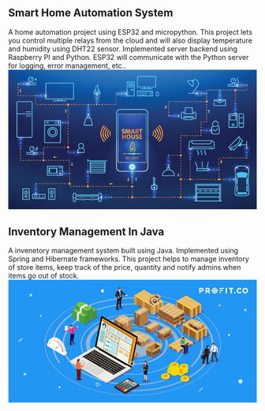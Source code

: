 ## Smart Home Automation System

A home automation project using ESP32 and micropython. This project lets you control multiple relays from the cloud and will also display temperature and humidity using DHT22 sensor. Implemented server backend using Raspberry PI and Python. ESP32 will communicate with the Python server for logging, error management, etc..</br>
<img src="assets/images/smart-home-automation-2.jpg">

## Inventory Management In Java

A invenetory management system built using Java. Implemented using Spring and Hibernate frameworks. This project helps to manage inventory of store items, keep track of the price, quantity and notify admins when items go out of stock.</br>
<img src="assets/images/inventory.jpg">
